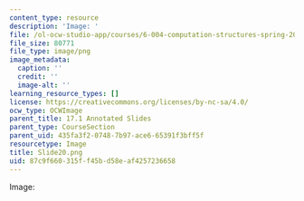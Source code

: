 ```yaml
---
content_type: resource
description: 'Image: '
file: /ol-ocw-studio-app/courses/6-004-computation-structures-spring-2017/87c9f660315ff45bd58eaf4257236658_Slide20.png
file_size: 80771
file_type: image/png
image_metadata:
  caption: ''
  credit: ''
  image-alt: ''
learning_resource_types: []
license: https://creativecommons.org/licenses/by-nc-sa/4.0/
ocw_type: OCWImage
parent_title: 17.1 Annotated Slides
parent_type: CourseSection
parent_uid: 435fa3f2-0748-7b97-ace6-65391f3bff5f
resourcetype: Image
title: Slide20.png
uid: 87c9f660-315f-f45b-d58e-af4257236658
---
```

Image: 